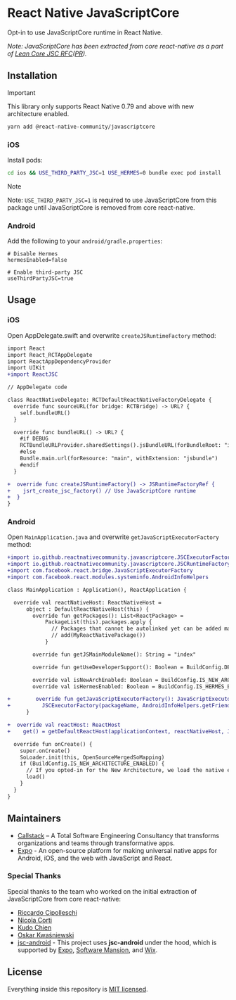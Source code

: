 # React Native JavaScriptCore

Opt-in to use JavaScriptCore runtime in React Native.

_Note: JavaScriptCore has been extracted from core react-native as a part of [Lean Core JSC RFC](https://github.com/react-native-community/discussions-and-proposals/blob/main/proposals/0836-lean-core-jsc.md)([PR](https://github.com/react-native-community/discussions-and-proposals/pull/836))._

## Installation

> [!IMPORTANT]  
> This library only supports React Native 0.79 and above with new architecture enabled.

```sh
yarn add @react-native-community/javascriptcore
```

### iOS

Install pods:

```sh
cd ios && USE_THIRD_PARTY_JSC=1 USE_HERMES=0 bundle exec pod install
```
> [!NOTE]  
> Note: `USE_THIRD_PARTY_JSC=1` is required to use JavaScriptCore from this package until JavaScriptCore is removed from core react-native.

### Android

Add the following to your `android/gradle.properties`:

```properties
# Disable Hermes
hermesEnabled=false

# Enable third-party JSC
useThirdPartyJSC=true
```

## Usage

### iOS

Open AppDelegate.swift and overwrite `createJSRuntimeFactory` method:

```diff
import React
import React_RCTAppDelegate
import ReactAppDependencyProvider
import UIKit
+import ReactJSC

// AppDelegate code

class ReactNativeDelegate: RCTDefaultReactNativeFactoryDelegate {
  override func sourceURL(for bridge: RCTBridge) -> URL? {
    self.bundleURL()
  }

  override func bundleURL() -> URL? {
    #if DEBUG
    RCTBundleURLProvider.sharedSettings().jsBundleURL(forBundleRoot: "index")
    #else
    Bundle.main.url(forResource: "main", withExtension: "jsbundle")
    #endif
  }

+  override func createJSRuntimeFactory() -> JSRuntimeFactoryRef {
+    jsrt_create_jsc_factory() // Use JavaScriptCore runtime
+  }
}
```

### Android

Open `MainApplication.java` and overwrite `getJavaScriptExecutorFactory` method:

```diff
+import io.github.reactnativecommunity.javascriptcore.JSCExecutorFactory
+import io.github.reactnativecommunity.javascriptcore.JSCRuntimeFactory
+import com.facebook.react.bridge.JavaScriptExecutorFactory
+import com.facebook.react.modules.systeminfo.AndroidInfoHelpers

class MainApplication : Application(), ReactApplication {

  override val reactNativeHost: ReactNativeHost =
      object : DefaultReactNativeHost(this) {
        override fun getPackages(): List<ReactPackage> =
            PackageList(this).packages.apply {
              // Packages that cannot be autolinked yet can be added manually here, for example:
              // add(MyReactNativePackage())
            }

        override fun getJSMainModuleName(): String = "index"

        override fun getUseDeveloperSupport(): Boolean = BuildConfig.DEBUG

        override val isNewArchEnabled: Boolean = BuildConfig.IS_NEW_ARCHITECTURE_ENABLED
        override val isHermesEnabled: Boolean = BuildConfig.IS_HERMES_ENABLED

+        override fun getJavaScriptExecutorFactory(): JavaScriptExecutorFactory =
+          JSCExecutorFactory(packageName, AndroidInfoHelpers.getFriendlyDeviceName())
      }

+  override val reactHost: ReactHost
+    get() = getDefaultReactHost(applicationContext, reactNativeHost, JSCRuntimeFactory())

  override fun onCreate() {
    super.onCreate()
    SoLoader.init(this, OpenSourceMergedSoMapping)
    if (BuildConfig.IS_NEW_ARCHITECTURE_ENABLED) {
      // If you opted-in for the New Architecture, we load the native entry point for this app.
      load()
    }
  }
}
```

## Maintainers

- [Callstack](https://callstack.com/) – A Total Software Engineering Consultancy that transforms organizations and teams through transformative apps.
- [Expo](https://expo.dev/) - An open-source platform for making universal native apps for Android, iOS, and the web with JavaScript and React.

### Special Thanks

Special thanks to the team who worked on the initial extraction of JavaScriptCore from core react-native:

- [Riccardo Cipolleschi](https://github.com/cipolleschi)
- [Nicola Corti](https://github.com/cortinico)
- [Kudo Chien](https://github.com/Kudo)
- [Oskar Kwaśniewski](https://github.com/okwasniewski)
- [jsc-android](https://github.com/react-native-community/jsc-android-buildscripts) - This project uses **jsc-android** under the hood, which is supported by [Expo](https://expo.dev), [Software Mansion](https://swmansion.com/), and [Wix](https://www.wix.engineering/).

## License

Everything inside this repository is [MIT licensed](./LICENSE).


